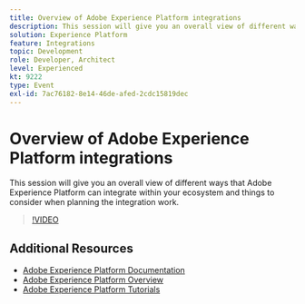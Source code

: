 ```yaml
---
title: Overview of Adobe Experience Platform integrations
description: This session will give you an overall view of different ways that Adobe Experience Platform can integrate within your ecosystem and things to consider when planning the integration work.
solution: Experience Platform
feature: Integrations
topic: Development
role: Developer, Architect
level: Experienced
kt: 9222
type: Event
exl-id: 7ac76182-8e14-46de-afed-2cdc15819dec
---
```

# Overview of Adobe Experience Platform integrations 

This session will give you an overall view of different ways that Adobe Experience Platform can integrate within your ecosystem and things to consider when planning the integration work.


>[!VIDEO](https://video.tv.adobe.com/v/337715/?quality=12&learn=on&hidetitle=true)

## Additional Resources

- [Adobe Experience Platform Documentation](https://experienceleague.adobe.com/docs/experience-platform.html)
- [Adobe Experience Platform Overview](https://experienceleague.adobe.com/docs/experience-platform/landing/home.html)
- [Adobe Experience Platform Tutorials](https://experienceleague.adobe.com/docs/platform-learn/tutorials/overview.html?lang=en)
